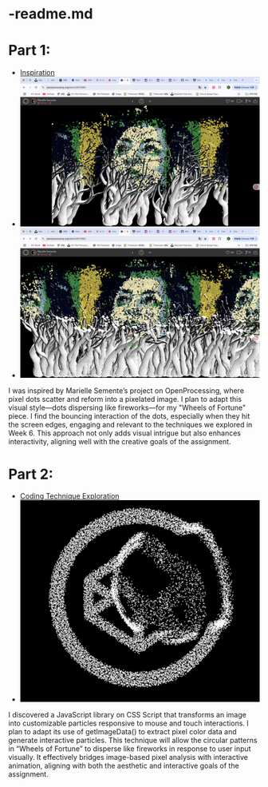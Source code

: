 # -readme.md

# Part 1:

- [Inspiration](https://openprocessing.org/sketch/873380)
- ![screenshots 1](<readmeImages/截屏2025-05-08 01.02.24.png>)
- ![screenshots 2](<readmeImages/截屏2025-05-08 01.16.33.png>)

I was inspired by Marielle Semente’s project on OpenProcessing, where pixel dots scatter and reform into a pixelated image. I plan to adapt this visual style—dots dispersing like fireworks—for my "Wheels of Fortune" piece. I find the bouncing interaction of the dots, especially when they hit the screen edges, engaging and relevant to the techniques we explored in Week 6. This approach not only adds visual intrigue but also enhances interactivity, aligning well with the creative goals of the assignment.

# Part 2:

- [Coding Technique Exploration](https://www.cssscript.com/demo/image-interactive-particles/)
- ![screenshots](<readmeImages/Convert-Image-Into-Interactive-Particles.webp>)

I discovered a JavaScript library on CSS Script that transforms an image into customizable particles responsive to mouse and touch interactions. I plan to adapt its use of getImageData() to extract pixel color data and generate interactive particles. This technique will allow the circular patterns in  “Wheels of Fortune” to disperse like fireworks in response to user input visually. It effectively bridges image-based pixel analysis with interactive animation, aligning with both the aesthetic and interactive goals of the assignment.
